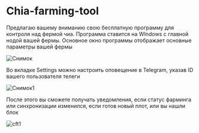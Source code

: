 # Chia-farming-tool
Предлагаю вашему вниманию свою бесплатную программу для контроля над фермой чиа.
Программа ставится на WIndows с главной нодой вашей фермы.
Основное окно программы отображает основные параметры вашей фермы

![Снимок](https://user-images.githubusercontent.com/13309810/119614503-07cf3280-be07-11eb-9a90-78fcbebeb445.PNG)

Во вкладке Settings можно настроить оповещение в Telegram, указав ID вашего пользователя телеги

![Снимок1](https://user-images.githubusercontent.com/13309810/119614527-0dc51380-be07-11eb-8e13-c9f70902ccc0.PNG)

После этого вы сможете получать уведомления, если статус фарминга или синхронизации изменился, если готов новый плот, или вы нашли блок

![cft1](https://user-images.githubusercontent.com/13309810/119614540-10c00400-be07-11eb-8dbf-ad78912885bb.PNG)
